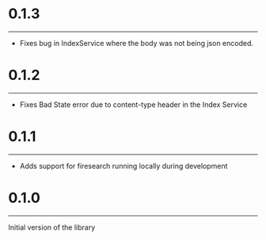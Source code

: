 # 0.1.3
---
- Fixes bug in IndexService where the body was not being json encoded.

# 0.1.2
---
- Fixes Bad State error due to content-type header in the Index Service

# 0.1.1
---
- Adds support for firesearch running locally during development 

# 0.1.0
---
Initial version of the library

